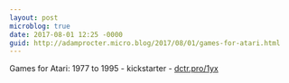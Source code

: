 ```yaml
---
layout: post
microblog: true
date: 2017-08-01 12:25 -0000
guid: http://adamprocter.micro.blog/2017/08/01/games-for-atari.html
---
```

Games for Atari: 1977 to 1995 - kickstarter - [dctr.pro/1yx](http://dctr.pro/1yx)
